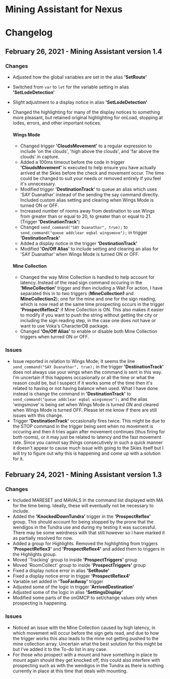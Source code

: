 # Mining Assistant for Nexus
# Changelog

## February 26, 2021 \- Mining Assistant version 1.4
### Changes

- Adjusted how the global variables are set in the alias **'SetRoute'**
- Switched from `var` to `let` for the variable setting in alias **'SetLodeDetection'**
- Slight adjustment to a display notice in alias **'SetLodeDetection'**
- Changed the highlighting for many of the display notices to something more pleasant, but retained original highlighting for onLoad, stopping at lodes, errors, and other important notices.
	
  #### Wings Mode
	- Changed trigger **'CloudsMovement'** to a regular expression to include 'on the clouds', 'high above the clouds', and 'far above the clouds' in capture.
	- Added a 100ms timeout before the code in trigger **'CloudsMovement'** is executed to help ensure you have actually arrived at the Skies before the check and movement occur. The time could be changed to suit your needs or removed entirely if you feel it's unnecessary.
	- Modified trigger **'DestinationTrack'** to queue an alias which uses 'SAY Duanathar' instead of the sending the say command directly. Included custom alias setting and clearing when Wings Mode is turned ON or OFF.
	- Increased number of rooms away from destination to use Wings from greater than or equal to 20, to greater than or equal to 21. (Trigger **'DestinationTrack'**)
	- Changed `send_command("SAY Duanathar", true);` to `send_command("queue addclear eqbal wingsmove");` in trigger **'DestinationTrack'**
	- Added a display notice in the trigger **'DestinationTrack'**
	- Modified **'On/Off Alias'** to include setting and clearing an alias for 'SAY Duanathar' when Wings Mode is turned ON or OFF.

	#### Mine Collection
	- Changed the way Mine Collection is handled to help account for latency. Instead of the read sign command occuring in the **'MineCollection'** trigger and then including a Wait For action, I have separated this in to two triggers (**MineCollection1** and **MineCollection2**); one for the mine and one for the sign reading, which is now read at the same time prospecting occurs in the trigger **'ProspectReflex2'** if Mine Collection is ON. This also makes it easier to modify if you want to push the string without getting the city or including the sign reading step, in the case one does not have or want to use Voka's CharacterDB package.
	- Changed **'On/Off Alias'** to enable or disable both Mine Collection triggers when turned ON or OFF.

### Issues

- Issue reported in relation to Wings Mode; It seems the line `send_command("SAY Duanathar", true);` in the trigger **'DestinationTrack'** does not always use your wings when the command is sent in this way. I'm uncertain if this happens occasionally or all the time or what the reason could be, but I suspect if it works some of the time then it's related to having or not having balance when used. What I have done instead is change the command in **'DestinationTrack'** to `send_command("queue addclear eqbal wingsmove");` and the alias 'wingsmove' is being set when Wings Mode is turned ON and cleared when Wings Mode is turned OFF. Please let me know if there are still issues with this change.
- Trigger **'DestinationTrack'** occasionally fires twice. This might be due to the STOP command in the trigger being sent when no movement is occuring and then it tries again after movement continues (thus firing for both rooms), or it may just be related to latency and the fast movement rate. Since you cannot say things consecutively in such a quick manner it doesn't appear to cause much issue with going to the Skies itself but I will try to figure out why this is happening and come up with a solution for it.

## February 24, 2021 \- Mining Assistant version 1.3
### Changes
- Included MARESET and MAVALS in the command list displayed with MA for the time being. Ideally, these will eventually not be necessary to include.
- Added the **'KnockedDownTundra'** trigger in the **'ProspectReflex'** group. This should account for being stopped by the prone that the wendigos in the Tundra use and during my testing it was successful. There may be some weirdness with that still however so I have marked it as partially resolved for now.
- Added a group for Highlights. Removed the highlighting from triggers **'ProspectReflex3'** and **'ProspectReflex4'** and added them to triggers in the Highlights group.
- Moved 'Tracking' group to inside **'ProspectTriggers'** group
- Moved 'RoomCollect' group to inside **'ProspectTriggers'** group
- Fixed a display notice error in alias **'SetRoute'**
- Fixed a display notice error in trigger **'ProspectReflex4'**
- Variable set added in **'TooFarAway'** trigger
- Adjusted some of the logic in trigger **'ArrivedDestination'**
- Adjusted some of the logic in alias **'SettingsDisplay'**
- Modified some parts of the onGMCP to set/change values only when prospecting is happening.

### Issues
- Noticed an issue with the Mine Collection caused by high latency, in which movement will occur before the sign gets read, and due to how the trigger works this also leads to the mine not getting pushed to the mine collection array. Uncertain what the best solution for this might be but I've added it to the To-do list in any case.
- For those who prospect with a mount and have something in place to mount again should they get knocked off, this could also interfere with prospecting such as with the wendigos in the Tundra as there is nothing currently in place at this time that deals with mounting.
